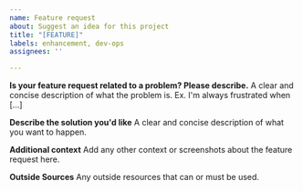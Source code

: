 ```yaml
---
name: Feature request
about: Suggest an idea for this project
title: "[FEATURE]"
labels: enhancement, dev-ops
assignees: ''

---
```


**Is your feature request related to a problem? Please describe.**
A clear and concise description of what the problem is. Ex. I'm always frustrated when [...]

**Describe the solution you'd like**
A clear and concise description of what you want to happen.

**Additional context**
Add any other context or screenshots about the feature request here.

**Outside Sources**
Any outside resources that can or must be used.

